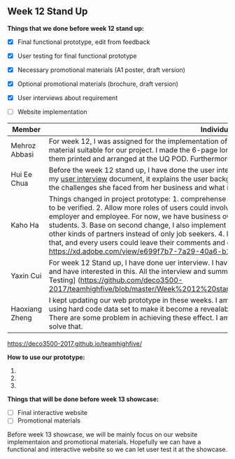 ## Week 12 Stand Up
**Things that we done before week 12 stand up:**

- [x]  Final functional prototype, edit from feedback
- [x]  User testing for final functional prototype 
- [x]  Necessary promotional materials (A1 poster, draft version)
- [x]  Optional promotional materials (brochure, draft version)
- [x]  User interviews about requirement 
- [ ]  Website implementation


Member  | Individual work done
--- | ---
Mehroz Abbasi | For week 12, I was assigned for the implementation of promotion materials after careful consideration of the material suitable for our project. I made the 6-page long project brochure and an A1 poster as required. I also got them printed and arranged at the UQ POD. Furthermore, I wrote the instructions on how to use the prototype. 
Hui Ee Chua | Before the week 12 stand up, I have done the user interview and user testing with our potential target audience. In my [user interview](https://github.com/deco3500-2017/teamhighfive/blob/master/Week%2012%20stand%20up/User_interview_%26_testing.md) document, it explains the user background, her process of starting up a new business, what are the challenges she faced from her business and what is her plan for solving these difficulties. 
Kaho Ha | Things changed in project prototype: 1. comprehense registration page to be more detail, and users ID or IC need to be verified. 2. Allow more roles of users could involve in our website, previously we only categorise users into employer and employee. For now, we have business owner, business seeker, investor, service provider and students. 3. Base on second change, I also implement more pages about skill search pages. users could search other kinds of partners instead of only job seekers. 4. In discussion forum, business owners could share idea on that, and every users could leave their comments and click 'like' if they fall interested in. Link: https://xd.adobe.com/view/e699f7b7-7a29-40a6-b1e5-e881c11f6ed1/
Yaxin Cui | For week 12 Stand up, I have done  uer interview. I have found the user who really have done the startup before and have interested in this. All the interview and summary can be found in [there](https://github.com/deco3500-2017/teamhighfive/blob/master/Week%2012%20stand%20up/user%20interview_WEEK12.pdf) And I have done the [User Testing]  (https://github.com/deco3500-2017/teamhighfive/blob/master/Week%2012%20stand%20up/Prototype%20Observation%20Task_Testing.pdf)
Haoxiang Zheng | I kept updating our web prototype in these weeks. I am implementing the user login system and search function using hard code data set to make it become a revealable prototype. Since we won't use database in this project. There are some problem in achieving these effect. I am trying to use pure frontend code such as AngularJS to solve that.
https://deco3500-2017.github.io/teamhighfive/



**How to use our prototype:**

1. 

2. 

3. 




**Things that will be done before week 13 showcase:**
- [ ] Final interactive website
- [ ] Promotional materials

Before week 13 showcase, we will be mainly focus on our website implementaion and promotional materials. Hopefully we can have a functional and interactive website so we can let user test it at the showcase. 
